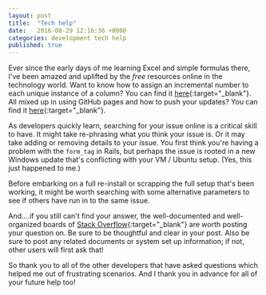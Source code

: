 ```yaml
---
layout: post
title:  "Tech help"
date:   2016-08-29 12:16:36 +0000
categories: development tech help
published: true
---
```

Ever since the early days of me learning Excel and simple formulas there, I've been amazed and uplifted by the *free* resources online in the technology world. Want to know how to assign an incremental number to each unique instance of a column? You can find it [here](http://superuser.com/questions/801207/how-to-assign-a-unique-number-per-group-of-entries-in-a-column){:target="_blank"}. All mixed up in using GitHub pages and how to push your updates?  You can find it [here](http://johnpolacek.com/2016/01/29/keep-gh-pages-and-master-in-sync-with-one-line-of-code-2/){:target="_blank"}.

As developers quickly learn, searching for your issue online is a critical skill to have. It might take re-phrasing what you think your issue is. Or it may take adding or removing details to your issue. You first think you're having a problem with the `form_tag` in Rails, but perhaps the issue is rooted in a new Windows update that's conflicting with your VM / Ubuntu setup. (Yes, this just happened to me.)

Before embarking on a full re-install or scrapping the full setup that's been working, it might be worth searching with some alternative parameters to see if others have run in to the same issue. 

And....if you still can't find your answer, the well-documented and well-organized boards of [Stack Overflow](http://stackoverflow.com/){:target="_blank"} are worth posting your question on. Be sure to be thoughtful and clear in your post. Also be sure to post any related documents or system set up information; if not, other users will first ask that!

So thank you to all of the other developers that have asked questions which helped me out of frustrating scenarios.  And I thank you in advance for all of your future help too!















